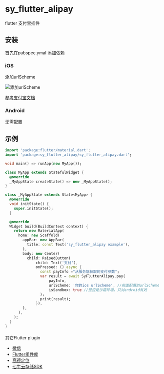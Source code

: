 # sy_flutter_alipay

flutter 支付宝插件

## 安装

首先在pubspec.ymal 添加依赖

### iOS

添加urlScheme

![添加urlScheme](https://t.alipayobjects.com/images/rmsweb/T1lThhXj4cXXXXXXXX.png)

[参考支付宝文档](https://docs.open.alipay.com/204/105295/)

### Android

无需配置

## 示例

``` dart
import 'package:flutter/material.dart';
import 'package:sy_flutter_alipay/sy_flutter_alipay.dart';

void main() => runApp(new MyApp());

class MyApp extends StatefulWidget {
  @override
  _MyAppState createState() => new _MyAppState();
}

class _MyAppState extends State<MyApp> {
  @override
  void initState() {
    super.initState();
  }

  @override
  Widget build(BuildContext context) {
    return new MaterialApp(
      home: new Scaffold(
        appBar: new AppBar(
          title: const Text('sy_flutter_alipay example'),
        ),
        body: new Center(
          child: RaisedButton(
              child: Text('支付'),
              onPressed: () async {
                const payInfo ="从服务端获取的支付参数";
                var result = await SyFlutterAlipay.pay(
                    payInfo,
                    urlScheme: '你的ios urlScheme', //前面配置的urlScheme
                    isSandbox: true //是否是沙箱环境，只对android有效
                );
                print(result);
              }),
        ),
      ),
    );
  }
}

```


####
其它Flutter plugin

- [微信](https://github.com/lishuhao/sy_flutter_wechat)
- [Flutter组件库](https://github.com/lishuhao/sy_flutter_widgets)
- [高德定位](https://github.com/lishuhao/sy_flutter_amap)
- [七牛云存储SDK](https://github.com/lishuhao/sy_flutter_qiniu_storage)